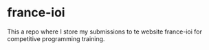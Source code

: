 # france-ioi
This a repo where I store my submissions to te website france-ioi for competitive programming training.
